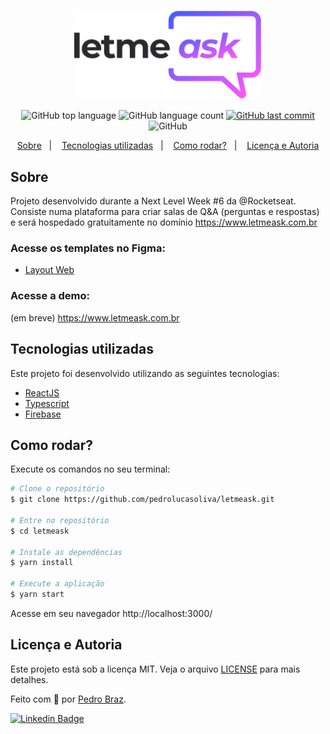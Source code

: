 <p align="center">
   <img src="./.github/logo.svg" alt="letmeask" width="300"/>
</p>

<p align="center">
  <img alt="GitHub top language" src="https://img.shields.io/github/languages/top/pedrolucasoliva/letmeask?color=835AFD">

  <img alt="GitHub language count" src="https://img.shields.io/github/languages/count/pedrolucasoliva/letmeask?color=835AFD">
  
  <a href="https://github.com/pedrolucasoliva/letmeask/commits/master">
    <img alt="GitHub last commit" src="https://img.shields.io/github/last-commit/pedrolucasoliva/letmeask?color=835AFD">
  </a>

  <img alt="GitHub" src="https://img.shields.io/github/license/pedrolucasoliva/letmeask?color=835AFD">
</p>


<p align="center">
  <a href="#sobre">Sobre</a>&nbsp;&nbsp;&nbsp;|&nbsp;&nbsp;&nbsp;
  <a href="#tecnologias-utilizadas">Tecnologias utilizadas</a>&nbsp;&nbsp;&nbsp;|&nbsp;&nbsp;&nbsp;
  <a href="#como-rodar">Como rodar?</a>&nbsp;&nbsp;&nbsp;|&nbsp;&nbsp;&nbsp;
  <a href="#licença-e-autoria">Licença e Autoria</a>
</p>


## Sobre
Projeto desenvolvido durante a Next Level Week #6 da @Rocketseat. Consiste numa plataforma para criar salas de Q&A (perguntas e respostas) e será hospedado gratuitamente no domínio 
https://www.letmeask.com.br


### Acesse os templates no Figma:
- [Layout Web](https://www.figma.com/file/ITmt54Pz9ssMKU3pRMPHLS/Letmeask-(Copy)?node-id=0%3A1)

### Acesse a demo:
(em breve) https://www.letmeask.com.br

## Tecnologias utilizadas

Este projeto foi desenvolvido utilizando as seguintes tecnologias:

- [ReactJS](https://reactjs.org/)
- [Typescript](https://www.typescriptlang.org/)
- [Firebase](https://firebase.google.com/?hl=pt)


## Como rodar?

Execute os comandos no seu terminal:

```bash
# Clone o repositório
$ git clone https://github.com/pedrolucasoliva/letmeask.git

# Entre no repositório
$ cd letmeask

# Instale as dependências
$ yarn install

# Execute a aplicação
$ yarn start
```

Acesse em seu navegador http://localhost:3000/

## Licença e Autoria

Este projeto está sob a licença MIT. Veja o arquivo [LICENSE](https://github.com/pedrolucasoliva/letmeask/blob/master/LICENSE) para mais detalhes.

Feito com :purple_heart: por [Pedro Braz](https://github.com/pedrolucasoliva).


[![Linkedin Badge](https://img.shields.io/badge/-Pedro_Braz-blue?style=flat-square&logo=Linkedin&logoColor=white&link=https://www.linkedin.com/in/pedrolucasoliva/)](https://www.linkedin.com/in/pedrolucasoliva/)

